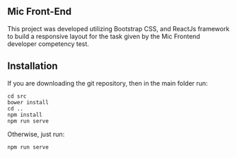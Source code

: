 ## Mic Front-End

This project was developed utilizing Bootstrap CSS, and ReactJs framework to build a responsive layout for the task given by the Mic Frontend developer competency test.

## Installation

If you are downloading the git repository, then in the main folder run:
```
cd src
bower install
cd ..
npm install
npm run serve
```

Otherwise, just run:

```
npm run serve
```